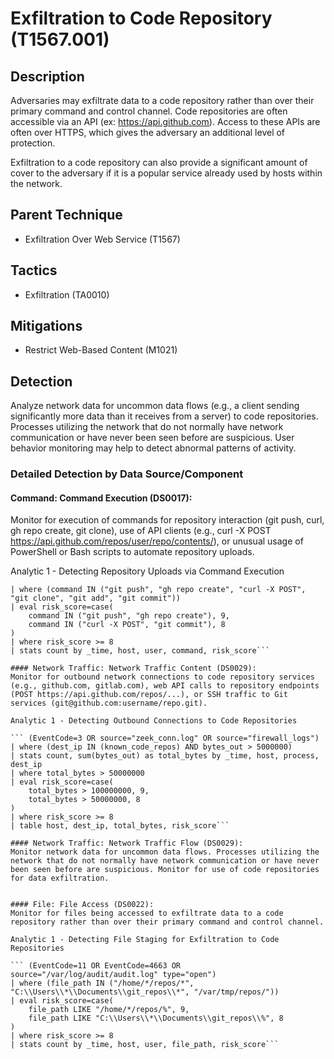 # Exfiltration to Code Repository (T1567.001)

## Description
Adversaries may exfiltrate data to a code repository rather than over their primary command and control channel. Code repositories are often accessible via an API (ex: https://api.github.com). Access to these APIs are often over HTTPS, which gives the adversary an additional level of protection.

Exfiltration to a code repository can also provide a significant amount of cover to the adversary if it is a popular service already used by hosts within the network. 

## Parent Technique
- Exfiltration Over Web Service (T1567)

## Tactics
- Exfiltration (TA0010)

## Mitigations
- Restrict Web-Based Content (M1021)

## Detection
Analyze network data for uncommon data flows (e.g., a client sending significantly more data than it receives from a server) to code repositories. Processes utilizing the network that do not normally have network communication or have never been seen before are suspicious. User behavior monitoring may help to detect abnormal patterns of activity.

### Detailed Detection by Data Source/Component
#### Command: Command Execution (DS0017): 
Monitor for execution of commands for repository interaction (git push, curl, gh repo create, git clone), use of API clients (e.g., curl -X POST https://api.github.com/repos/user/repo/contents/), or unusual usage of PowerShell or Bash scripts to automate repository uploads.

Analytic 1 - Detecting Repository Uploads via Command Execution

``` (EventCode=1 OR source="/var/log/audit/audit.log" type="execve")
| where (command IN ("git push", "gh repo create", "curl -X POST", "git clone", "git add", "git commit"))
| eval risk_score=case(
    command IN ("git push", "gh repo create"), 9,
    command IN ("curl -X POST", "git commit"), 8
)
| where risk_score >= 8
| stats count by _time, host, user, command, risk_score```

#### Network Traffic: Network Traffic Content (DS0029): 
Monitor for outbound network connections to code repository services (e.g., github.com, gitlab.com), web API calls to repository endpoints (POST https://api.github.com/repos/...), or SSH traffic to Git services (git@github.com:username/repo.git).

Analytic 1 - Detecting Outbound Connections to Code Repositories 

``` (EventCode=3 OR source="zeek_conn.log" OR source="firewall_logs")
| where (dest_ip IN (known_code_repos) AND bytes_out > 5000000)
| stats count, sum(bytes_out) as total_bytes by _time, host, process, dest_ip
| where total_bytes > 50000000
| eval risk_score=case(
    total_bytes > 100000000, 9,
    total_bytes > 50000000, 8
)
| where risk_score >= 8
| table host, dest_ip, total_bytes, risk_score```

#### Network Traffic: Network Traffic Flow (DS0029): 
Monitor network data for uncommon data flows. Processes utilizing the network that do not normally have network communication or have never been seen before are suspicious. Monitor for use of code repositories for data exfiltration. 


#### File: File Access (DS0022): 
Monitor for files being accessed to exfiltrate data to a code repository rather than over their primary command and control channel.

Analytic 1 - Detecting File Staging for Exfiltration to Code Repositories 

``` (EventCode=11 OR EventCode=4663 OR source="/var/log/audit/audit.log" type="open")
| where (file_path IN ("/home/*/repos/*", "C:\\Users\\*\\Documents\\git_repos\\*", "/var/tmp/repos/"))
| eval risk_score=case(
    file_path LIKE "/home/*/repos/%", 9,
    file_path LIKE "C:\\Users\\*\\Documents\\git_repos\\%", 8
)
| where risk_score >= 8
| stats count by _time, host, user, file_path, risk_score```


